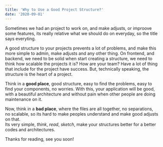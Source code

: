 ```yaml
---
title: 'Why to Use a Good Project Structure?'
date: '2020-09-01'
---
```


Sometimes we had an project to work on, and make adjusts, or improove some features, its really relative what we should do on everyday, so the title says everyting.

A good structure to your projects prevents a lot of problems, and make this more simple to admin, make adjusts and any other thing. On frontend, and backend, we need to be solid when start creating a structure, we need to think how scalable the projects it is? How are your team? Have a lot of thing that include for the project have success. But, technically speaking, the structure is the heart of a project.

Think in a **good place**, good structure, easy to find the problems, easy to find your components, no worries. With this, your application will be good, with a beautiful architecture and without pain when other people are doing maintenance on it.

Now, think in a **bad place**, where the files are all together, no separations, no scalable, so its hard to make peoples understand and make good adjusts on that.  
Its very simple, _think_, _read_, _sketch_, make your structures better for a better codes and architectures.

Thanks for reading, see you soon!
